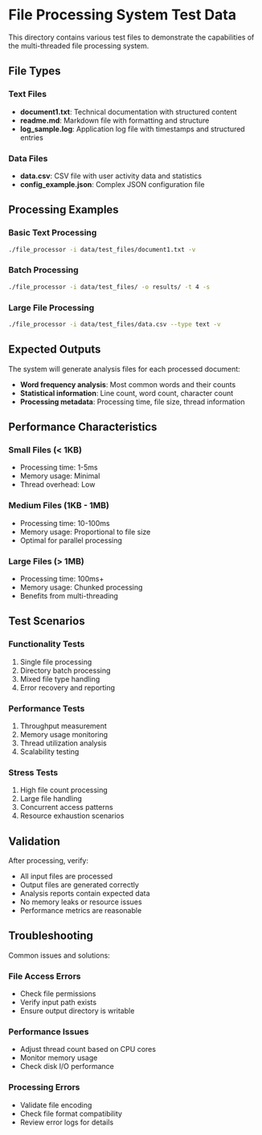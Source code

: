 # File Processing System Test Data

This directory contains various test files to demonstrate the capabilities of the multi-threaded file processing system.

## File Types

### Text Files
- **document1.txt**: Technical documentation with structured content
- **readme.md**: Markdown file with formatting and structure
- **log_sample.log**: Application log file with timestamps and structured entries

### Data Files
- **data.csv**: CSV file with user activity data and statistics
- **config_example.json**: Complex JSON configuration file

## Processing Examples

### Basic Text Processing
```bash
./file_processor -i data/test_files/document1.txt -v
```

### Batch Processing
```bash
./file_processor -i data/test_files/ -o results/ -t 4 -s
```

### Large File Processing
```bash
./file_processor -i data/test_files/data.csv --type text -v
```

## Expected Outputs

The system will generate analysis files for each processed document:

- **Word frequency analysis**: Most common words and their counts
- **Statistical information**: Line count, word count, character count
- **Processing metadata**: Processing time, file size, thread information

## Performance Characteristics

### Small Files (< 1KB)
- Processing time: 1-5ms
- Memory usage: Minimal
- Thread overhead: Low

### Medium Files (1KB - 1MB)
- Processing time: 10-100ms
- Memory usage: Proportional to file size
- Optimal for parallel processing

### Large Files (> 1MB)
- Processing time: 100ms+
- Memory usage: Chunked processing
- Benefits from multi-threading

## Test Scenarios

### Functionality Tests
1. Single file processing
2. Directory batch processing
3. Mixed file type handling
4. Error recovery and reporting

### Performance Tests
1. Throughput measurement
2. Memory usage monitoring
3. Thread utilization analysis
4. Scalability testing

### Stress Tests
1. High file count processing
2. Large file handling
3. Concurrent access patterns
4. Resource exhaustion scenarios

## Validation

After processing, verify:
- All input files are processed
- Output files are generated correctly
- Analysis reports contain expected data
- No memory leaks or resource issues
- Performance metrics are reasonable

## Troubleshooting

Common issues and solutions:

### File Access Errors
- Check file permissions
- Verify input path exists
- Ensure output directory is writable

### Performance Issues
- Adjust thread count based on CPU cores
- Monitor memory usage
- Check disk I/O performance

### Processing Errors
- Validate file encoding
- Check file format compatibility
- Review error logs for details